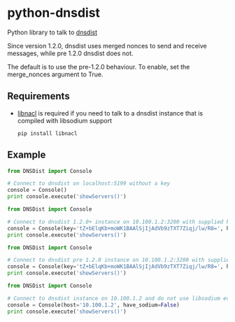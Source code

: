 # python-dnsdist
Python library to talk to [dnsdist](http://dnsdist.org)

Since version 1.2.0, dnsdist uses merged nonces to send and receive messages, while pre 1.2.0 dnsdist does not.

The default is to use the pre-1.2.0 behaviour. To enable, set the merge\_nonces argument to True.

## Requirements

* [libnacl](https://libnacl.readthedocs.org/) is required if you need to talk to a dnsdist instance that is compiled with libsodium support

  ```
  pip install libnacl
  ```

## Example
```python
from DNSDist import Console

# Connect to dnsdist on localhost:5199 without a key
console = Console()
print console.execute('showServers()')
```

```python
from DNSDist import Console

# Connect to dnsdist 1.2.0+ instance on 10.100.1.2:3200 with supplied key
console = Console(key='tZ+bElqKb+moWK1BAAlSjIjAdVb9zTXT7Ziqj/lw/R8=', host='10.100.1.2', port=3200, merge_nonces=True)
print console.execute('showServers()')
```

```python
from DNSDist import Console

# Connect to dnsdist pre 1.2.0 instance on 10.100.1.2:3200 with supplied key
console = Console(key='tZ+bElqKb+moWK1BAAlSjIjAdVb9zTXT7Ziqj/lw/R8=', host='10.100.1.2', port=3200)
print console.execute('showServers()')
```

```python
from DNSDist import Console

# Connect to dnsdist instance on 10.100.1.2 and do not use libsodium even if its available
console = Console(host='10.100.1.2', have_sodium=False)
print console.execute('showServers()')
```
